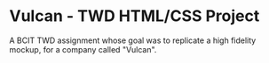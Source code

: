 # Vulcan - TWD HTML/CSS Project
A BCIT TWD assignment whose goal was to replicate a high fidelity mockup, for a company called "Vulcan". 

